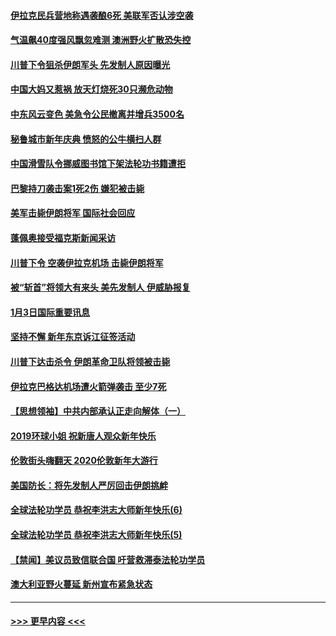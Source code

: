 #### [伊拉克民兵营地称遇袭酿6死 美联军否认涉空袭](../pages/prog202/a102745093.md?t=01042122) 
#### [气温飙40度强风飘忽难测 澳洲野火扩散恐失控](../pages/prog202/a102744951.md?t=01042122) 
#### [川普下令狙杀伊朗军头 先发制人原因曝光](../pages/prog202/a102744900.md?t=01042122) 
#### [中国大妈又惹祸 放天灯烧死30只濒危动物](../pages/prog202/a102744899.md?t=01042122) 
#### [中东风云变色 美急令公民撤离并增兵3500名](../pages/prog202/a102744827.md?t=01042122) 
#### [秘鲁城市新年庆典 愤怒的公牛横扫人群](../pages/prog202/a102744618.md?t=01042122) 
#### [中国滑雪队令挪威图书馆下架法轮功书籍遭拒](../pages/prog202/a102744639.md?t=01042122) 
#### [巴黎持刀袭击案1死2伤 嫌犯被击毙](../pages/prog202/a102744566.md?t=01042122) 
#### [美军击毙伊朗将军 国际社会回应](../pages/prog202/a102744485.md?t=01042122) 
#### [蓬佩奥接受福克斯新闻采访](../pages/prog202/a102744480.md?t=01042122) 
#### [川普下令 空袭伊拉克机场 击毙伊朗将军](../pages/prog202/a102744470.md?t=01042122) 
#### [被“斩首”将领大有来头 美先发制人 伊威胁报复](../pages/prog202/a102744454.md?t=01042122) 
#### [1月3日国际重要讯息](../pages/prog202/a102744301.md?t=01042122) 
#### [坚持不懈 新年东京诉江征签活动](../pages/prog202/a102744303.md?t=01042122) 
#### [川普下达击杀令 伊朗革命卫队将领被击毙](../pages/prog202/a102741911.md?t=01042122) 
#### [伊拉克巴格达机场遭火箭弹袭击 至少7死](../pages/prog202/a102744115.md?t=01042122) 
#### [【思想领袖】中共内部承认正走向解体（一）](../pages/prog202/a102744097.md?t=01042122) 
#### [2019环球小姐 祝新唐人观众新年快乐](../pages/prog202/a102744043.md?t=01042122) 
#### [伦敦街头嗨翻天 2020伦敦新年大游行](../pages/prog202/a102743925.md?t=01042122) 
#### [美国防长：将先发制人严厉回击伊朗挑衅](../pages/prog202/a102743930.md?t=01042122) 
#### [全球法轮功学员 恭祝李洪志大师新年快乐(6)](../pages/prog202/a102743899.md?t=01042122) 
#### [全球法轮功学员 恭祝李洪志大师新年快乐(5)](../pages/prog202/a102743766.md?t=01042122) 
#### [【禁闻】美议员致信联合国 吁营救滞泰法轮功学员](../pages/prog202/a102743781.md?t=01042122) 
#### [澳大利亚野火蔓延 新州宣布紧急状态](../pages/prog202/a102743681.md?t=01042122) 

----
#### [ >>> 更早内容 <<< ](../indexes/prog202-earlier.md)
